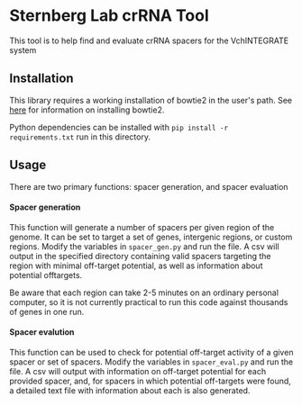 # Sternberg Lab crRNA Tool
This tool is to help find and evaluate crRNA spacers for the VchINTEGRATE system

## Installation
This library requires a working installation of bowtie2 in the user's path. 
See [here](http://bowtie-bio.sourceforge.net/bowtie2/manual.shtml#obtaining-bowtie-2) for information on installing bowtie2. 

Python dependencies can be installed with `pip install -r requirements.txt` run in this directory. 

## Usage
There are two primary functions: spacer generation, and spacer evaluation

#### Spacer generation
This function will generate a number of spacers per given region of the genome. It can be set to target a set of genes, intergenic regions, or custom regions. Modify the variables in `spacer_gen.py` and run the file. A csv will output in the specified directory containing valid spacers targeting the region with minimal off-target potential, as well as information about potential offtargets. 

Be aware that each region can take 2-5 minutes on an ordinary personal computer, so it is not currently practical to run this code against thousands of genes in one run. 

#### Spacer evalution
This function can be used to check for potential off-target activity of a given spacer or set of spacers. Modify the variables in `spacer_eval.py` and run the file. A csv will output with information on off-target potential for each provided spacer, and, for spacers in which potential off-targets were found, a detailed text file with information about each is also generated. 